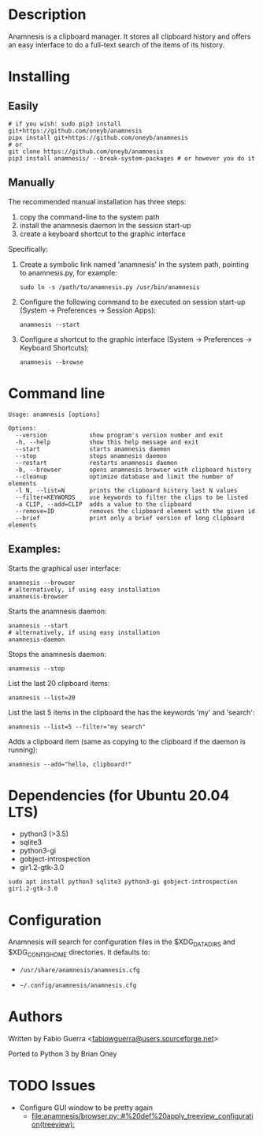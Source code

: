 # Description

Anamnesis is a clipboard manager. It stores all clipboard history and
offers an easy interface to do a full-text search of the items of its
history.

# Installing

## Easily

``` shell
# if you wish: sudo pip3 install git+https://github.com/oneyb/anamnesis 
pipx install git+https://github.com/oneyb/anamnesis
# or
git clone https://github.com/oneyb/anamnesis
pip3 install anamnesis/ --break-system-packages # or however you do it
```

## Manually

The recommended manual installation has three steps:

1.  copy the command-line to the system path
2.  install the anamnesis daemon in the session start-up
3.  create a keyboard shortcut to the graphic interface

Specifically:

1.  Create a symbolic link named 'anamnesis' in the system path,
    pointing to anamnesis.py, for example:

    ``` shell
    sudo ln -s /path/to/anamnesis.py /usr/bin/anamnesis
    ```

2.  Configure the following command to be executed on session start-up
    (System -\> Preferences -\> Session Apps):

    ``` shell
    anamnesis --start
    ```

3.  Configure a shortcut to the graphic interface (System -\>
    Preferences -\> Keyboard Shortcuts):

    ``` shell
    anamnesis --browse
    ```

# Command line

``` example
Usage: anamnesis [options]

Options:
  --version            show program's version number and exit
  -h, --help           show this help message and exit
  --start              starts anamnesis daemon
  --stop               stops anamnesis daemon
  --restart            restarts anamnesis daemon
  -b, --browser        opens anamnesis browser with clipboard history
  --cleanup            optimize database and limit the number of elements
  -l N, --list=N       prints the clipboard history last N values
  --filter=KEYWORDS    use keywords to filter the clips to be listed
  -a CLIP, --add=CLIP  adds a value to the clipboard
  --remove=ID          removes the clipboard element with the given id
  --brief              print only a brief version of long clipboard elements
```

## Examples:

Starts the graphical user interface:

``` shell
anamnesis --browser
# alternatively, if using easy installation
anamnesis-browser
```

Starts the anamnesis daemon:

``` shell
anamnesis --start
# alternatively, if using easy installation
anamnesis-daemon
```

Stops the anamnesis daemon:

``` shell
anamnesis --stop
```

List the last 20 clipboard items:

``` shell
anamnesis --list=20
```

List the last 5 items in the clipboard the has the keywords 'my' and
'search':

``` shell
anamnesis --list=5 --filter="my search"
```

Adds a clipboard item (same as copying to the clipboard if the daemon is
running):

``` shell
anamnesis --add="hello, clipboard!"
```

# Dependencies (for Ubuntu 20.04 LTS)

-   python3 (>3.5)
-   sqlite3
-   python3-gi
-   gobject-introspection
-   gir1.2-gtk-3.0

``` shell
sudo apt install python3 sqlite3 python3-gi gobject-introspection gir1.2-gtk-3.0
```

# Configuration

Anamnesis will search for configuration files in the
$XDG<sub>DATADIRS</sub> and $XDG<sub>CONFIGHOME</sub> directories. It
defaults to:

-   `/usr/share/anamnesis/anamnesis.cfg`

-   `~/.config/anamnesis/anamnesis.cfg`

# Authors

Written by Fabio Guerra \<fabiowguerra@users.sourceforge.net\>

Ported to Python 3 by Brian Oney

# <span class="todo TODO">TODO</span> Issues

-   Configure GUI window to be pretty again
    -   [file:anamnesis/browser.py::#%20def%20apply_treeview_configuration(treeview):](anamnesis/browser.py::#%20def%20apply_treeview_configuration(treeview):)

